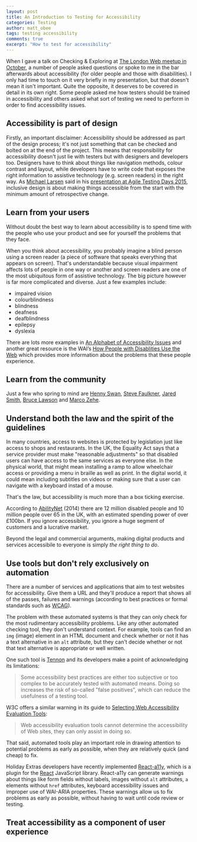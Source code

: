 ```yaml
---
layout: post
title: An Introduction to Testing for Accessibility
categories: Testing
author: matt_obee
tags: testing accessibility
comments: true
excerpt: "How to test for accessibility"
---
```


When I gave a talk on Checking & Exploring at [The London Web meetup in October](http://www.meetup.com/londonweb/events/214733702/), a number of people asked questions or spoke to me in the bar afterwards about accessibility (for older people and those with disabilities). I only had time to touch on it very briefly in my presentation, but that doesn't mean it isn't important. Quite the opposite, it deserves to be covered in detail in its own right. Some people asked me how testers should be trained in accessibility and others asked what sort of testing we need to perform in order to find accessibility issues.

## Accessibility is part of design

Firstly, an important disclaimer: Accessibility should be addressed as part of the design process; it's not just something that can be checked and bolted on at the end of the project. This means that responsibility for accessibility doesn't just lie with testers but with designers and developers too. Designers have to think about things like navigation methods, colour contrast and layout, while developers have to write code that exposes the right information to assistive technology (e.g. screen readers) in the right way. As [Michael Larsen](https://twitter.com/mkltesthead) said in his [presentation at Agile Testing Days 2015](http://www.agiletestingdays.com/session/making-a-web-for-everyone/), inclusive design is about making things accessible from the start with the minimum amount of retrospective change.

## Learn from your users

Without doubt the best way to learn about accessibility is to spend time with the people who use your product and see for yourself the problems that they face.

When you think about accessibility, you probably imagine a blind person using a screen reader (a piece of software that speaks everything that appears on screen). That's understandable because visual impairment affects lots of people in one way or another and screen readers are one of the most ubiquitous form of assistive technology. The big picture however is far more complicated and diverse. Just a few examples include:

* impaired vision
* colourblindness
* blindness
* deafness
* deafblindness
* epilepsy
* dyslexia

There are lots more examples in [An Alphabet of Accessibility Issues](https://the-pastry-box-project.net/anne-gibson/2014-july-31) and another great resource is the WAI’s [How People with Disablities Use the Web](http://www.w3.org/WAI/intro/people-use-web/Overview.html) which provides more information about the problems that these people experience.

## Learn from the community

Just a few who spring to mind are [Henny Swan](https://twitter.com/iheni), [Steve Faulkner](https://twitter.com/stevefaulkner), [Jared Smith](https://twitter.com/jared_w_smith), [Bruce Lawson](https://twitter.com/brucel) and [Marco Zehe](https://twitter.com/MarcoInEnglish).

## Understand both the law and the spirit of the guidelines

In many countries, access to websites is protected by legislation just like access to shops and restaurants. In the UK, the Equality Act says that a service provider must make "reasonable adjustments" so that disabled users can have access to the same services as everyone else. In the physical world, that might mean installing a ramp to allow wheelchair access or providing a menu in braille as well as print. In the digital world, it could mean including subtitles on videos or making sure that a user can navigate with a keyboard instad of a mouse.

That's the law, but accessibility is much more than a box ticking exercise.

According to [AbilityNet](https://www.abilitynet.org.uk/advice-information/enation/travel-and-tourism-summer-july-2014) (2014) there are 12 million disabled people and 10 million people over 65 in the UK, with an estimated spending power of over £100bn. If you ignore accessibility, you ignore a huge segment of customers and a lucrative market.

Beyond the legal and commercial arguments, making digital products and services accessibile to everyone is simply _the right thing to do_.

## Use tools but don't rely exclusively on automation

There are a number of services and applications that aim to test websites for accessibility. Give them a URL and they'll produce a report that shows all of the passes, failures and warnings (according to best practices or formal standards such as [WCAG](http://www.w3.org/TR/WCAG20/)).

The problem with these automated systems is that they can only check for the most rudimentary accessibility problems. Like any other automated checking tool, they don't understand context. For example, tools can find an `img` (image) element in an HTML document and check whether or not it has a text alternative in an `alt` attribute, but they can't decide whether or not that text alternative is appropriate or well written.

One such tool is [Tennon](http://www.tenon.io/documentation/what-tenon-tests.php) and its developers make a point of acknowledging its limitations:

> Some accessibility best practices are either too subjective or too complex to be accurately tested with automated means. Doing so increases the risk of so-called "false positives", which can reduce the usefulness of a testing tool.

W3C offers a similar warning in its guide to [Selecting Web Accessibility Evaluation Tools](http://www.w3.org/WAI/eval/selectingtools.html):

> Web accessibility evaluation tools cannot determine the accessibility of Web sites, they can only assist in doing so.

That said, automated tools play an important role in drawing attention to potential problems as early as possible, when they are relatively quick (and cheap) to fix.

Holiday Extras developers have recently implemented [React-a11y](https://github.com/rackt/react-a11y), which is a plugin for the [React](https://facebook.github.io/react/) JavaScript library. React-a11y can generate warnings about things like form fields without labels, images without `alt` attributes, `a` elements without `href` attributes, keyboard accessibility issues and improper use of WAI-ARIA properties. These warnings allow us to fix problems as early as possible, without having to wait until code review or testing.


## Treat accessibility as a component of user experience

